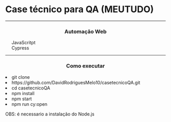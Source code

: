 
<h1 align="left">
Case técnico para QA (MEUTUDO)
</h1>

<hr>
<h3 align="center">Automação Web</h3>

<p align="justify">
  &nbsp;&nbsp;&nbsp;&nbsp;&nbsp;JavaScritpt<br>
  &nbsp;&nbsp;&nbsp;&nbsp;&nbsp;Cypress<br>

</hr>

<hr>
<h3 align="center">Como executar</h3>

<li>git clone</li>
<li>https://github.com/DavidRodriguesMelo10/casetecnicoQA.git</li>
<li>cd casetecnicoQA</li>
<li>npm install</li>
<li>npm start</li>
<li>npm run cy:open</li>

OBS: é necessario a instalação do Node.js
</hr>




